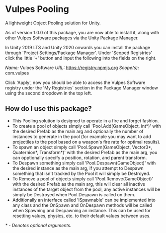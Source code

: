 # Vulpes Pooling

A lightweight Object Pooling solution for Unity.

As of version 1.0.0 of this package, you are now able to install it, along with other Vulpes Software packages via the Unity Package Manager. 

In Unity 2019 LTS and Unity 2020 onwards you can install the package through 'Project Settings/Package Manager'. Under 'Scoped Registries' click the little '+' button and input the following into the fields on the right.

*Name:* Vulpes Software
*URL:* https://registry.npmjs.org
*Scope(s):* com.vulpes

Click 'Apply', now you should be able to access the Vulpes Software registry under the 'My Registries' section in the Package Manager window using the second dropdown in the top left.

## How do I use this package?
- This Pooling solution is designed to operate in a fire and forget fashion.
- To create a pool of objects simply call 'Pool.Add(GameObject, int*)' with the desired Prefab as the main arg and optionally the number of instances to generate in the pool (for example you may want to add projectiles to the pool based on a weapon's fire rate for optimal results).
- To spawn an object simply call 'Pool.Spawn(GameObject, Vector3*, Quaternion*, Transform*)' with the desired Prefab as the main arg, you can opptionally specify a position, rotation, and parent transform.
- To Despawn something simply call 'Pool.Despawn(GameObject)' with the desired instance as the main arg, if you attempt to Despawn something that isn't tracked by the Pool it will simply be Destroyed.
- To Remove a pool of objects simply call 'Pool.Remove(GameObject)' with the desired Prefab as the main arg, this will clear all inactive instances of the target object from the pool, any active instances will be simply be Destroyed when Pool.Despawn is called on them.
- Additionally an interface called 'ISpawnable' can be implemented into any class and the OnSpawn and OnDespawn methods will be called when Spawning and Despawning an instance. This can be used for resetting values, physics, etc. to their default values between uses.

<i>\* - Denotes optional arguments.</i>
